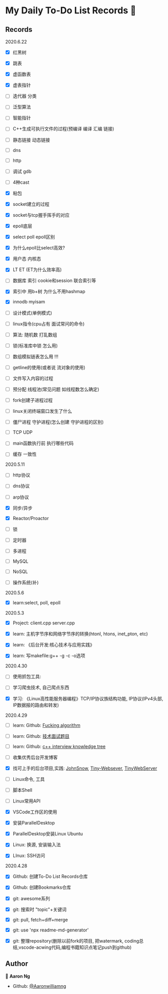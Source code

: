# My Daily To-Do List Records 👋



## Records

2020.6.22

- [x] 红黑树
- [x] 跳表
- [x] 虚函数表
- [x] 虚表指针 
- [ ] 迭代器 分类
- [ ] 泛型算法
- [ ] 智能指针
- [ ] C++生成可执行文件的过程(预编译  编译 汇编 链接)
- [ ] 静态链接 动态链接
- [ ] dns
- [ ] http
- [ ] 调试 gdb
- [ ] 4种cast
- [x] 粘包
- [x] socket建立的过程
- [x] socket与tcp握手挥手的对应
- [x] epoll底层
- [x] select poll epoll区别
- [x] 为什么epoll比select高效?
- [x] 用户态 内核态
- [x] LT ET (ET为什么效率高)
- [ ] 数据库 索引  cookie和session 联合索引等
- [x] 索引中 用b+树 为什么不用hashmap
- [x] innodb myisam 
- [ ] 设计模式(单例模式)
- [ ] linux指令(cpu占有 面试常问的命令)
- [ ] 算法: 随机数 打乱数组
- [ ] 锁(标准库中锁 怎么用)
- [ ] 数组模拟链表怎么用 !!!
- [ ] getline的使用(或者说 流对象的使用)
- [ ] 文件写入内容的过程
- [ ] 预分配 线程池(常见问题 如线程数怎么确定)
- [ ] fork创建子进程过程
- [ ] linux关闭终端窗口发生了什么
- [ ] 僵尸进程 守护进程(怎么创建 守护进程的区别)
- [ ] TCP UDP
- [ ] main函数执行前 执行哪些代码
- [ ] 缓存 一致性



2020.5.11

- [ ] http协议
- [ ] dns协议
- [ ] arp协议
- [x] 同步/异步
- [x] Reactor/Proactor
- [ ] 锁
- [ ] 定时器
- [ ] 多进程
- [ ] MySQL
- [ ] NoSQL
- [ ] 操作系统(补)



2020.5.6

- [x] learn:select, poll, epoll



2020.5.3

- [x] Project: client.cpp server.cpp
- [x] learn: 主机字节序和网络字节序的转换(htonl, htons, inet_pton, etc)
- [x] learn: 《后台开发:核心技术与应用实践》
- [x] learn: 写makefile:g++ -g -c -o选项



2020.4.30

- [ ] 使用抓包工具: 
- [ ] 学习爬虫技术, 自己爬点东西
- [x] 学习: 《Linux高性能服务器编程》TCP/IP协议族结构功能, IP协议(IPv4头部, IP数据报的路由和转发)



2020.4.29

- [ ] learn: Github: [Fucking algorithm](https://github.com/labuladong/fucking-algorithm)
- [ ] learn: Github: [技术面试题目](https://github.com/0voice/interview_internal_reference#4)
- [ ] learn: Github: [c++ interview knowledge tree](https://github.com/huihut/interview)
- [ ] 收集优秀后台开发博客
- [x] 找可上手的后台项目,实践: [JohnSnow](https://github.com/chaishilin/JohnSnow), [Tiny-Websever](https://github.com/chaishilin/Tiny-webserver), [TinyWebServer](https://github.com/qinguoyi/TinyWebServer)
- [ ] Linux命令, 工具
- [ ] 脚本Shell
- [ ] Linux常用API
- [x] VSCode工作区的使用
- [x] 安装ParallelDesktop
- [x] ParallelDesktop安装Linux Ubuntu
- [x] Linux: 换源, 安装输入法
- [x] LInux: SSH访问



2020.4.28

- [x] Github: 创建To-Do List Records仓库
- [x] Github: 创建Bookmarks仓库

- [x] git: awesome系列
- [x] git: 搜索时 "topic"+关键词
- [x] git: pull, fetch+diff+merge
- [x] git: use 'npx readme-md-generator'
- [x] git: 整理repository(删除以前fork的项目, 把watermark, coding总结,vscode-acwing代码,编程书籍知识点笔记push到github)




## Author

👤 **Aaron Ng**

* Github: [@Aaronwilliamng](https://github.com/Aaronwilliamng)

